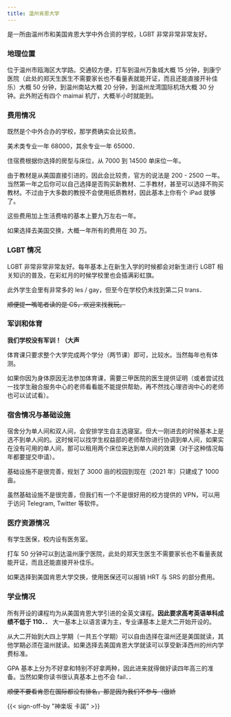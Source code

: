```yaml
---
title: 温州肯恩大学
---
```


是一所由温州市和美国肯恩大学中外合资的学校，LGBT 非常非常非常友好。

### 地理位置

位于温州市瓯海区大学路。交通较方便，打车到温州万象城大概 15 分钟，到康宁医院（此处的郑天生医生不需要家长也不看量表就能开证，而且还能直接开补佳乐）大概 50 分钟，到温州南站大概 20 分钟，到温州龙湾国际机场大概 30 分钟。此外附近有四个 maimai 机厅，大概半小时就能到。

### 费用情况

既然是个中外合办的学校，那学费确实会比较贵。

美术类专业一年 68000，其余专业一年 65000．

住宿费根据你选择的房型与床位，从 7000 到 14500 单床位一年。

由于教材是从美国直接引进的，因此会比较贵，官方的说法是 200 - 2500 一年。当然第一年之后你可以自己选择是否购买新教材、二手教材，甚至可以选择不购买教材。不过由于大多数的教授不会使用纸质教材，因此基本上你有个 iPad 就够了。

这些费用加上生活费啥的基本上要九万左右一年。

如果选择去美国交换，大概一年所有的费用在 30 万。

### LGBT 情况

LGBT 非常非常非常友好。每年基本上在新生入学的时候都会对新生进行 LGBT 相关知识的普及，在彩虹月的时候学校里也会插满彩虹旗。

此外学生会里有非常多的 les / gay，但至今在学校仍未找到第二只 trans．

~~顺便提一嘴笔者读的是 CS，欢迎来找我玩。~~

### 军训和体育

**我们学校没有军训！（大声**

体育课只要求整个大学完成两个学分（两节课）即可，比较水。当然每年也有体测。

如果你因为身体原因无法参加体育课，需要三甲医院的医生提供证明（或者尝试找一找学生融合服务中心的老师看看能不能提供帮助，再不然找心理咨询中心的老师也可以试试看）。

### 宿舍情况与基础设施

宿舍分为单人间和双人间，会安排学生自主选寝室。但大一刚进去的时候基本上是选不到单人间的。这时候可以找学生权益部的老师帮你进行协调到单人间，如果实在没有可用的单人间，那可以租用两个床位来达到单人间的效果（对于这种情况每年都要提交申请）。

基础设施不是很完善，规划了 3000 亩的校园到现在（2021 年）只建成了 1000 亩。

虽然基础设施不是很完善，但我们有一个不是很好用的校方提供的 VPN，可以用于访问 Telegram, Twitter 等软件。

### 医疗资源情况

有学生医保，校内设有医务室。

打车 50 分钟可以到达温州康宁医院，此处的郑天生医生不需要家长也不看量表就能开证，而且还能直接开补佳乐。

如果选择到美国肯恩大学交换，使用医保还可以报销 HRT 与 SRS 的部分费用。

### 学业情况

所有开设的课程均为从美国肯恩大学引进的全英文课程。**因此要求高考英语单科成绩不低于 110．．** 大一基本上以语言课为主，专业课基本上是大二开始开设的。

从大二开始到大四上学期（一共五个学期）可以自由选择在温州还是美国就读，其他学期必须在温州就读。如果选择去美国肯恩大学就读可以享受新泽西州的州内学费标准。

GPA 基本上分为不好拿和特别不好拿两种，因此进来就得做好读四年高三的准备。当然如果你读书很认真基本上也不会 fail．．

~~顺便不要看肯恩在国际都没有排名，那是因为我们不参与（傲娇~~

{{< sign-off-by "神楽坂 卡諾" >}}
